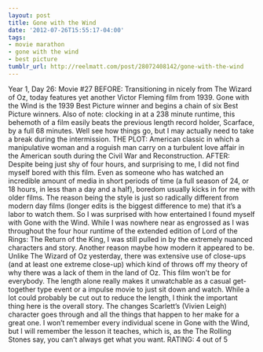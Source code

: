 ```yaml
---
layout: post
title: Gone with the Wind
date: '2012-07-26T15:55:17-04:00'
tags:
- movie marathon
- gone with the wind
- best picture
tumblr_url: http://reelmatt.com/post/28072408142/gone-with-the-wind
---
```

Year 1, Day 26: Movie #27
BEFORE: Transitioning in nicely from The Wizard of Oz, today features yet another Victor Fleming film from 1939. Gone with the Wind is the 1939 Best Picture winner and begins a chain of six Best Picture winners.
Also of note: clocking in at a 238 minute runtime, this behemoth of a film easily beats the previous length record holder, Scarface, by a full 68 minutes. Well see how things go, but I may actually need to take a break during the intermission.
THE PLOT: American classic in which a manipulative woman and a roguish man carry on a turbulent love affair in the American south during the Civil War and Reconstruction.
AFTER: Despite being just shy of four hours, and surprising to me, I did not find myself bored with this film. Even as someone who has watched an incredible amount of media in short periods of time (a full season of 24, or 18 hours, in less than a day and a half), boredom usually kicks in for me with older films. The reason being the style is just so radically different from modern day films (longer edits is the biggest difference to me) that it’s a labor to watch them.
So I was surprised with how entertained I found myself with Gone with the Wind. While I was nowhere near as engrossed as I was throughout the four hour runtime of the extended edition of Lord of the Rings: The Return of the King, I was still pulled in by the extremely nuanced characters and story. Another reason maybe how modern it appeared to be. Unlike The Wizard of Oz yesterday, there was extensive use of close-ups (and at least one extreme close-up) which kind of throws off my theory of why there was a lack of them in the land of Oz.
This film won’t be for everybody. The length alone really makes it unwatchable as a casual get-together type event or a impulse movie to just sit down and watch. While a lot could probably be cut out to reduce the length, I think the important thing here is the overall story. The changes Scarlett’s (Vivien Leigh) character goes through and all the things that happen to her make for a great one. I won’t remember every individual scene in Gone with the Wind, but I will remember the lesson it teaches, which is, as the The Rolling Stones say, you can’t always get what you want.
RATING: 4 out of 5
